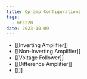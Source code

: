 ```yaml
---
title: Op-amp Configurations
tags:
  - mte220
date: 2023-10-09
---
```

- [[Inverting Amplifier]]
- [[Non-Inverting Amplifier]]
- [[Voltage Follower]]
- [[Difference Amplifier]]
- [[]]